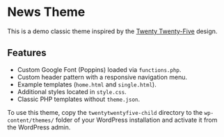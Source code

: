 # News Theme

This is a demo classic theme inspired by the [Twenty Twenty-Five](https://wordpress.org/themes/twentytwentyfive/) design.

## Features

* Custom Google Font (Poppins) loaded via `functions.php`.
* Custom header pattern with a responsive navigation menu.
* Example templates (`home.html` and `single.html`).
* Additional styles located in `style.css`.
* Classic PHP templates without `theme.json`.

To use this theme, copy the `twentytwentyfive-child` directory to the `wp-content/themes/` folder of your WordPress installation and activate it from the WordPress admin.
